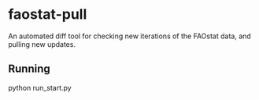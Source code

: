 # faostat-pull
An automated diff tool for checking new iterations of the FAOstat data, and pulling new updates.


## Running
python run_start.py
